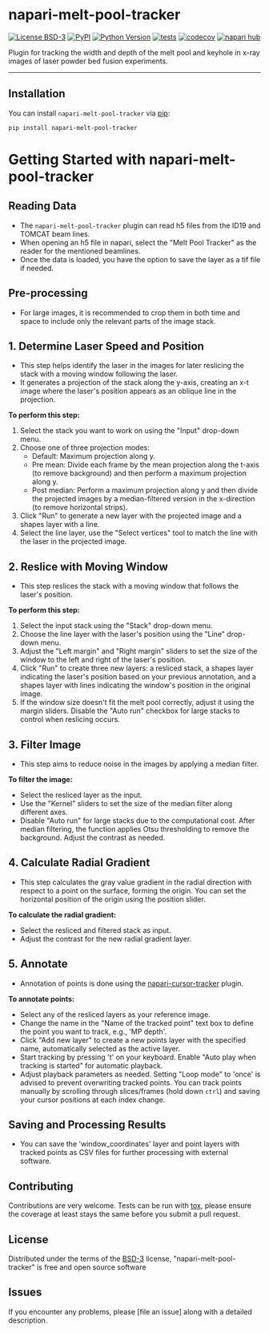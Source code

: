 # napari-melt-pool-tracker

[![License BSD-3](https://img.shields.io/pypi/l/napari-melt-pool-tracker.svg?color=green)](https://github.com/faymanns/napari-melt-pool-tracker/raw/main/LICENSE)
[![PyPI](https://img.shields.io/pypi/v/napari-melt-pool-tracker.svg?color=green)](https://pypi.org/project/napari-melt-pool-tracker)
[![Python Version](https://img.shields.io/pypi/pyversions/napari-melt-pool-tracker.svg?color=green)](https://python.org)
[![tests](https://github.com/faymanns/napari-melt-pool-tracker/workflows/tests/badge.svg)](https://github.com/faymanns/napari-melt-pool-tracker/actions)
[![codecov](https://codecov.io/gh/faymanns/napari-melt-pool-tracker/branch/main/graph/badge.svg)](https://codecov.io/gh/faymanns/napari-melt-pool-tracker)
[![napari hub](https://img.shields.io/endpoint?url=https://api.napari-hub.org/shields/napari-melt-pool-tracker)](https://napari-hub.org/plugins/napari-melt-pool-tracker)

Plugin for tracking the width and depth of the melt pool and keyhole in x-ray images of laser powder bed fusion experiments.

----------------------------------

## Installation

You can install `napari-melt-pool-tracker` via [pip]:

    pip install napari-melt-pool-tracker

# Getting Started with napari-melt-pool-tracker

## Reading Data

- The `napari-melt-pool-tracker` plugin can read h5 files from the ID19 and TOMCAT beam lines.
- When opening an h5 file in napari, select the "Melt Pool Tracker" as the reader for the mentioned beamlines.
- Once the data is loaded, you have the option to save the layer as a tif file if needed.

## Pre-processing

- For large images, it is recommended to crop them in both time and space to include only the relevant parts of the image stack.

## 1. Determine Laser Speed and Position

- This step helps identify the laser in the images for later reslicing the stack with a moving window following the laser.
- It generates a projection of the stack along the y-axis, creating an x-t image where the laser's position appears as an oblique line in the projection.

**To perform this step:**

1. Select the stack you want to work on using the "Input" drop-down menu.
2. Choose one of three projection modes:
   - Default: Maximum projection along y.
   - Pre mean: Divide each frame by the mean projection along the t-axis (to remove background) and then perform a maximum projection along y.
   - Post median: Perform a maximum projection along y and then divide the projected images by a median-filtered version in the x-direction (to remove horizontal strips).
3. Click "Run" to generate a new layer with the projected image and a shapes layer with a line.
4. Select the line layer, use the "Select vertices" tool to match the line with the laser in the projected image.

## 2. Reslice with Moving Window

- This step reslices the stack with a moving window that follows the laser's position.

**To perform this step:**

1. Select the input stack using the "Stack" drop-down menu.
2. Choose the line layer with the laser's position using the "Line" drop-down menu.
3. Adjust the "Left margin" and "Right margin" sliders to set the size of the window to the left and right of the laser's position.
4. Click "Run" to create three new layers: a resliced stack, a shapes layer indicating the laser's position based on your previous annotation, and a shapes layer with lines indicating the window's position in the original image.
5. If the window size doesn't fit the melt pool correctly, adjust it using the margin sliders. Disable the "Auto run" checkbox for large stacks to control when reslicing occurs.

## 3. Filter Image

- This step aims to reduce noise in the images by applying a median filter.

**To filter the image:**

- Select the resliced layer as the input.
- Use the "Kernel" sliders to set the size of the median filter along different axes.
- Disable "Auto run" for large stacks due to the computational cost. After median filtering, the function applies Otsu thresholding to remove the background. Adjust the contrast as needed.

## 4. Calculate Radial Gradient

- This step calculates the gray value gradient in the radial direction with respect to a point on the surface, forming the origin. You can set the horizontal position of the origin using the position slider.

**To calculate the radial gradient:**

- Select the resliced and filtered stack as input.
- Adjust the contrast for the new radial gradient layer.

## 5. Annotate

- Annotation of points is done using the [napari-cursor-tracker](https://www.napari-hub.org/plugins/napari-cursor-tracker) plugin.

**To annotate points:**

- Select any of the resliced layers as your reference image.
- Change the name in the "Name of the tracked point" text box to define the point you want to track, e.g., 'MP depth'.
- Click "Add new layer" to create a new points layer with the specified name, automatically selected as the active layer.
- Start tracking by pressing 't' on your keyboard. Enable "Auto play when tracking is started" for automatic playback.
- Adjust playback parameters as needed. Setting "Loop mode" to 'once' is advised to prevent overwriting tracked points. You can track points manually by scrolling through slices/frames (hold down `ctrl`) and saving your cursor positions at each index change.

## Saving and Processing Results

- You can save the 'window_coordinates' layer and point layers with tracked points as CSV files for further processing with external software.


## Contributing

Contributions are very welcome. Tests can be run with [tox], please ensure
the coverage at least stays the same before you submit a pull request.

## License

Distributed under the terms of the [BSD-3] license,
"napari-melt-pool-tracker" is free and open source software

## Issues

If you encounter any problems, please [file an issue] along with a detailed description.

[napari]: https://github.com/napari/napari
[Cookiecutter]: https://github.com/audreyr/cookiecutter
[@napari]: https://github.com/napari
[MIT]: http://opensource.org/licenses/MIT
[BSD-3]: http://opensource.org/licenses/BSD-3-Clause
[GNU GPL v3.0]: http://www.gnu.org/licenses/gpl-3.0.txt
[GNU LGPL v3.0]: http://www.gnu.org/licenses/lgpl-3.0.txt
[Apache Software License 2.0]: http://www.apache.org/licenses/LICENSE-2.0
[Mozilla Public License 2.0]: https://www.mozilla.org/media/MPL/2.0/index.txt
[cookiecutter-napari-plugin]: https://github.com/napari/cookiecutter-napari-plugin

[napari]: https://github.com/napari/napari
[tox]: https://tox.readthedocs.io/en/latest/
[pip]: https://pypi.org/project/pip/
[PyPI]: https://pypi.org/
